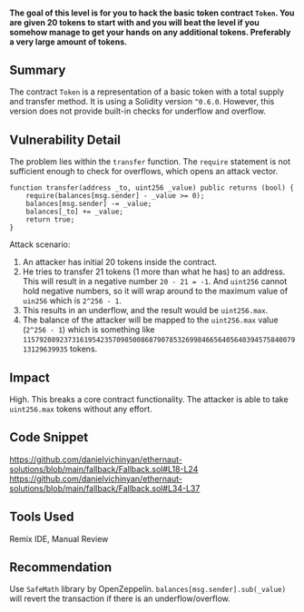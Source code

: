 #### The goal of this level is for you to hack the basic token contract `Token`. You are given 20 tokens to start with and you will beat the level if you somehow manage to get your hands on any additional tokens. Preferably a very large amount of tokens.

## Summary
The contract `Token` is a representation of a basic token with a total supply and transfer method. It is using a Solidity version `^0.6.0`. However, this version does not provide built-in checks for underflow and overflow.

## Vulnerability Detail
The problem lies within the `transfer` function. The `require` statement is not sufficient enough to check for overflows, which opens an attack vector.

```solidity
function transfer(address _to, uint256 _value) public returns (bool) {
    require(balances[msg.sender] - _value >= 0);
    balances[msg.sender] -= _value;
    balances[_to] += _value;
    return true;
}
```

Attack scenario:
1. An attacker has initial 20 tokens inside the contract.
2. He tries to transfer 21 tokens (1 more than what he has) to an address. This will result in a negative number `20 - 21 = -1`. And `uint256` cannot hold negative numbers, so it will wrap around to the maximum value of `uin256` which is `2^256 - 1`.
4. This results in an underflow, and the result would be `uint256.max`.
5. The balance of the attacker will be mapped to the `uint256.max` value (`2^256 - 1`) which is something like `115792089237316195423570985008687907853269984665640564039457584007913129639935` tokens.

## Impact
High. This breaks a core contract functionality. The attacker is able to take `uint256.max` tokens without any effort.

## Code Snippet
https://github.com/danielvichinyan/ethernaut-solutions/blob/main/fallback/Fallback.sol#L18-L24
https://github.com/danielvichinyan/ethernaut-solutions/blob/main/fallback/Fallback.sol#L34-L37

## Tools Used
Remix IDE, Manual Review

## Recommendation
Use `SafeMath` library by OpenZeppelin. `balances[msg.sender].sub(_value)` will revert the transaction if there is an underflow/overflow.
